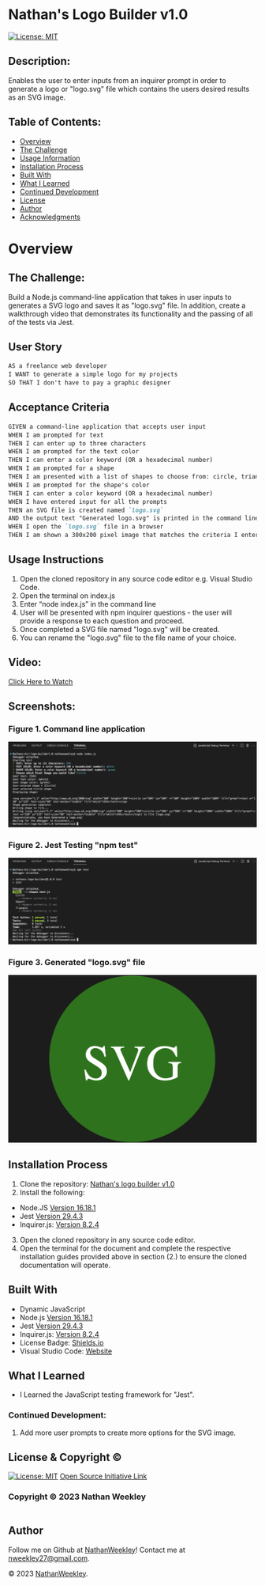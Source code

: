 # Nathan's Logo Builder v1.0

[![License: MIT](https://img.shields.io/badge/License-MIT-yellow.svg)](https://opensource.org/licenses/MIT)
  
## Description:
Enables the user to enter inputs from an inquirer prompt in order to generate a logo or "logo.svg" file which contains the users desired results as an SVG image.

## Table of Contents:
- [Overview](#Overview)
- [The Challenge](#The-Challenge)
- [Usage Information](#Usage-Information)
- [Installation Process](#Installation-Process)
- [Built With](#Built-With)
- [What I Learned](#What-I-Learned)
- [Continued Development](#Continued-Development)
- [License](#License)
- [Author](#Author)
- [Acknowledgments](#Acknowledgments)

# Overview

## The Challenge:
Build a Node.js command-line application that takes in user inputs to generates a SVG logo and saves it as "logo.svg" file. In addition, create a walkthrough video that demonstrates its functionality and the passing of all of the tests via Jest.


## User Story
```md
AS a freelance web developer
I WANT to generate a simple logo for my projects
SO THAT I don't have to pay a graphic designer
```

## Acceptance Criteria
```md
GIVEN a command-line application that accepts user input
WHEN I am prompted for text
THEN I can enter up to three characters
WHEN I am prompted for the text color
THEN I can enter a color keyword (OR a hexadecimal number)
WHEN I am prompted for a shape
THEN I am presented with a list of shapes to choose from: circle, triangle, and square
WHEN I am prompted for the shape's color
THEN I can enter a color keyword (OR a hexadecimal number)
WHEN I have entered input for all the prompts
THEN an SVG file is created named `logo.svg`
AND the output text "Generated logo.svg" is printed in the command line
WHEN I open the `logo.svg` file in a browser
THEN I am shown a 300x200 pixel image that matches the criteria I entered
```

## Usage Instructions
1. Open the cloned repository in any source code editor e.g. Visual Studio Code.
2. Open the terminal on index.js
3. Enter “node index.js” in the command line
4. User will be presented with npm inquirer questions - the user will provide a response to each question and proceed.
5. Once completed a SVG file named "logo.svg" will be created.
6. You can rename the "logo.svg" file to the file name of your choice.

## Video:
[Click Here to Watch](https://drive.google.com/file/d/1x0v3289X4gxlMnzK3V-lph-NCsZGRli3/view?usp=sharing)

## Screenshots:
### Figure 1. Command line application
![](./images/svg-logo-maker.png) 
### Figure 2. Jest Testing "npm test"
![](./images/jest-test.png)
### Figure 3. Generated "logo.svg" file
![](./images/generated-logo.svg.png)

## Installation Process
1. Clone the repository: [Nathan's logo builder v1.0](https://Nweekley84.github.io/logo-builder1.0)
2. Install the following: 
- Node.JS [Version 16.18.1](https://nodejs.org/en/blog/release/v16.18.1/)
- Jest [Version 29.4.3](https://www.npmjs.com/package/jest)
- Inquirer.js: [Version 8.2.4](https://www.npmjs.com/package/inquirer/v/8.2.4)
3. Open the cloned repository in any source code editor.
4. Open the terminal for the document and complete the respective installation guides provided above in section (2.) to ensure the cloned documentation will operate.

## Built With
- Dynamic JavaScript
- Node.js [Version 16.18.1](https://nodejs.org/en/blog/release/v16.18.1/)
- Jest [Version 29.4.3](https://www.npmjs.com/package/jest)
- Inquirer.js: [Version 8.2.4](https://www.npmjs.com/package/inquirer/v/8.2.4)
- License Badge: [Shields.io](https://shields.io/)
- Visual Studio Code: [Website](https://code.visualstudio.com/)

## What I Learned
- I Learned the JavaScript testing framework for "Jest".
### Continued Development:
1. Add more user prompts to create more options for the SVG image.
## License & Copyright ©
  
[![License: MIT](https://img.shields.io/badge/License-MIT-yellow.svg)](https://opensource.org/licenses/MIT) [Open Source Initiative Link](https://opensource.org/licenses/MIT)

### Copyright © 2023 Nathan Weekley
```md
```

  
## Author

Follow me on Github at [NathanWeekley](https://github.com/Nweekley84)! Contact me at [nweekley27@gmail.com](nweekley27@gmail.com).

© 2023 [NathanWeekley](https://github.com/Nweekley84).
